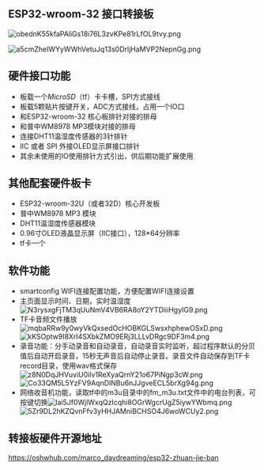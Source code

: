 ## ESP32-wroom-32 接口转接板

 

 

![obednK55kfaPAliGs18i76L3zvKPe81rLfOL9tvy.png](https://image.lceda.cn/pullimage/obednK55kfaPAliGs18i76L3zvKPe81rLfOL9tvy.png)

 

![a5cmZheIWYyWWhVetuJq13s0DrljHaMVP2NepnGg.png](https://image.lceda.cn/pullimage/a5cmZheIWYyWWhVetuJq13s0DrljHaMVP2NepnGg.png)

 

## 硬件接口功能

- 板载一个*MicroSD*（tf）卡卡槽，SPI方式接线
- 板载5颗贴片按键开关，ADC方式接线，占用一个IO口
- 和ESP32-wroom-32 核心板排针对接的排母
- 和普中WM8978 MP3模块对接的排母
- 连接DHT11温湿度传感器的3针排针
- IIC 或者 SPI 外接OLED显示屏接口排针
- 其余未使用的IO使用排针方式引出，供后期功能扩展使用

## 其他配套硬件板卡

- ESP32-wroom-32U（或者32D）核心开发板
- 普中WM8978 MP3 模块
- DHT11温湿度传感器模块
- 0.96寸OLED液晶显示屏（IIC接口），128*64分辨率
- tf卡一个

 

## 软件功能

- smartconfig WIFI连接配置功能，方便配置WIFI连接设置
- 主页面显示时间、日期，实时温湿度![N3rysxgFjTM3qUuNmV4VB6RA8oY2YTDiiiHgyIG9.png](https://image.lceda.cn/pullimage/N3rysxgFjTM3qUuNmV4VB6RA8oY2YTDiiiHgyIG9.png)
- TF卡音频文件播放![mqbaRRw9y0wyVkQxsedOcHOBKGLSwsxhphewOSxD.png](https://image.lceda.cn/pullimage/mqbaRRw9y0wyVkQxsedOcHOBKGLSwsxhphewOSxD.png)![kKSOptw9I8XrI4SXbkZMO9ERj3LLLvDRgc9DF3m4.png](https://image.lceda.cn/pullimage/kKSOptw9I8XrI4SXbkZMO9ERj3LLLvDRgc9DF3m4.png)
- 录音功能：分手动录音和自动录音，自动录音实时监听，超过程序默认的分贝值后自动开启录音，15秒无声音后自动停止录音。录音文件自动保存到TF卡record目录，使用wav格式保存![z8N0DqJHVuviU0ilv1ReXyaQrnY21o67PiNgp3cW.png](https://image.lceda.cn/pullimage/z8N0DqJHVuviU0ilv1ReXyaQrnY21o67PiNgp3cW.png)![Co33QM5L5YzFV9AqnDlNBu6nJJgveECL5brXg94g.png](https://image.lceda.cn/pullimage/Co33QM5L5YzFV9AqnDlNBu6nJJgveECL5brXg94g.png)
- 网络收音机功能，读取tf中的m3u目录中的fm_m3u.txt文件中的电台列表，可按键切换![lai5Jf0WjlWxqQzIcqhi8OGrWgcrUgZ5iywYWbmq.png](https://image.lceda.cn/pullimage/lai5Jf0WjlWxqQzIcqhi8OGrWgcrUgZ5iywYWbmq.png)![5Zr9DL2hKZQvnFfv3yHHJAMniBCHSO4J6woWCUy2.png](https://image.lceda.cn/pullimage/5Zr9DL2hKZQvnFfv3yHHJAMniBCHSO4J6woWCUy2.png)

 

 

## 转接板硬件开源地址

https://oshwhub.com/marco_daydreaming/esp32-zhuan-jie-ban
